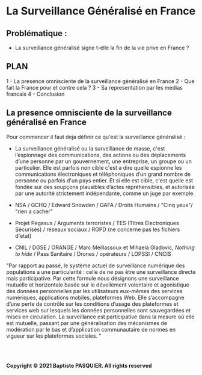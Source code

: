 # La Surveillance Généralisé en France
## Problématique : 
- La surveillance généralisé signe t-elle la fin de la vie prive en France ? 
## PLAN

1 - La presence omnisciente de la surveillance généralisé en France
2 - Que fait la France pour et contre cela ? 
3 - Sa representation par les medias francais
4 - Conclusion

## La presence omnisciente de la surveillance généralisé en France

Pour commencer il faut deja définir ce qu'est la surveillance généralisé : 
- La surveillance généralisé ou la surveillance de masse, c'est l’espionnage des communications, des actions ou des déplacements d’une personne par un gouvernement, une entreprise, un groupe ou un particulier. Elle est parfois non cible c'est a dire quelle espionne les communications électroniques et téléphoniques d’un grand nombre de personne ou parfois d'un pays entier. Et si elle est cible, c'est quelle est fondée sur des soupçons plausibles d’actes répréhensibles, et autorisée par une autorité strictement indépendante, comme un juge par exemple.

- NSA / GCHQ / Edward Snowden / GAFA / Droits Humains / "Cinq yeux"/ "rien a cacher" 
- Projet Pegasus / Arguments terroristes / TES (Titres Électroniques Sécurisés) / réseaux sociaux / RGPD (ne concerne pas les fichiers d'etat) 
- CNIL /  DGSE / ORANGE / Marc Meillassoux et Mihaela Gladovic, *Nothing to hide* / Pass Sanitaire / Drones / opérateurs /  LOPSSI / CNCIS
  
"Par rapport au passé, le système actuel de surveillance numérique des populations  a une particularité : celle de ne pas être une surveillance directe mais participative. Par  cette  formule  nous  désignons  une  surveillance  mutuelle  et  horizontale basée sur le dévoilement volontaire et agonistique des données personnelles par les utilisateurs eux-mêmes des services numériques, applications mobiles, plateformes Web. Elle s’accompagne d’une perte de contrôle sur les conditions d’usage des plateformes et services web sur lesquels les données personnelles 
sont sauvegardées et mises en circulation. La surveillance est participative dans la mesure où elle est mutuelle, passant par une généralisation des mécanismes de modération par le bas et d’application communautaire de normes en vigueur sur les plateformes sociales. "


<br>
<br>

**Copyright © 2021 Baptiste PASQUIER. All rights reserved**